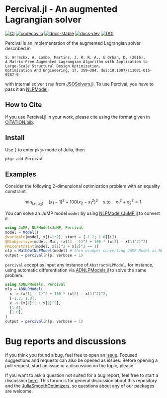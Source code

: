 # Percival.jl - An augmented Lagrangian solver

[![CI](https://github.com/JuliaSmoothOptimizers/Percival.jl/workflows/CI/badge.svg?branch=main)](https://github.com/JuliaSmoothOptimizers/Percival.jl/actions)
[![codecov.io](https://codecov.io/github/JuliaSmoothOptimizers/Percival.jl/coverage.svg?branch=main)](https://codecov.io/github/JuliaSmoothOptimizers/Percival.jl?branch=main)
[![docs-stable](https://img.shields.io/badge/docs-stable-3f51b5.svg)](https://JuliaSmoothOptimizers.github.io/Percival.jl/stable)
[![docs-dev](https://img.shields.io/badge/docs-dev-3f51b5.svg)](https://JuliaSmoothOptimizers.github.io/Percival.jl/dev)
[![DOI](https://img.shields.io/badge/DOI-10.5281/zenodo.3969045-blue.svg?style=flat)](https://doi.org/10.5281/zenodo.3969045)

Percival is an implementation of the augmented Lagrangian solver described in

    S. Arreckx, A. Lambe, Martins, J. R. R. A., & Orban, D. (2016).
    A Matrix-Free Augmented Lagrangian Algorithm with Application to Large-Scale Structural Design Optimization.
    Optimization And Engineering, 17, 359–384. doi:10.1007/s11081-015-9287-9

with internal solver `tron` from [JSOSolvers.jl](https://github.com/JuliaSmoothOptimizers/JSOSolvers.jl).
To use Percival, you have to pass it an [NLPModel](https://github.com/JuliaSmoothOptimizers/NLPModels.jl).

## How to Cite

If you use Percival.jl in your work, please cite using the format given in [CITATION.bib](CITATION.bib).

## Install

Use `]` to enter `pkg>` mode of Julia, then
```julia
pkg> add Percival
```

## Examples

Consider the following 2-dimensional optimization problem with an equality constraint

$$
\begin{equation}
\min_{(x_1,x_2)} \quad (x_1 - 1)^2 + 100 (x_2 - x_1^2)^2 \quad \text{s.to} \quad x_1^2 + x_2^2 = 1.
\end{equation}
$$

You can solve an JuMP model `model` by using [NLPModelsJuMP.jl](https://github.com/JuliaSmoothOptimizers/NLPModelsJuMP.jl) to convert it.
```julia
using JuMP, NLPModelsJuMP, Percival
model = Model()
@variable(model, x[i=1:2], start = [-1.2; 1.0][i])
@NLobjective(model, Min, (x[1] - 1)^2 + 100 * (x[2] - x[1]^2)^2)
@NLconstraint(model, x[1]^2 + x[2]^2 == 1)
nlp = MathOptNLPModel(model) # thin wrapper converting JuMP Model as NLPModel
output = percival(nlp, verbose = 1)
```

`percival` accept as input any instance of `AbstractNLPModel`, for instance, using automatic differentiation via [ADNLPModels.jl](https://github.com/JuliaSmoothOptimizers/ADNLPModels.jl) to solve the same problem.
```julia
using ADNLPModels, Percival
nlp = ADNLPModel(
  x -> (x[1] - 1)^2 + 100 * (x[2] - x[1]^2)^2,
  [-1.2; 1.0],
  x -> [x[1]^2 + x[2]^2],
  [1.0],
  [1.0],
)
output = percival(nlp, verbose = 1)
```

# Bug reports and discussions

If you think you found a bug, feel free to open an [issue](https://github.com/JuliaSmoothOptimizers/Percival.jl/issues).
Focused suggestions and requests can also be opened as issues. Before opening a pull request, start an issue or a discussion on the topic, please.

If you want to ask a question not suited for a bug report, feel free to start a discussion [here](https://github.com/JuliaSmoothOptimizers/Organization/discussions). This forum is for general discussion about this repository and the [JuliaSmoothOptimizers](https://github.com/JuliaSmoothOptimizers), so questions about any of our packages are welcome.

